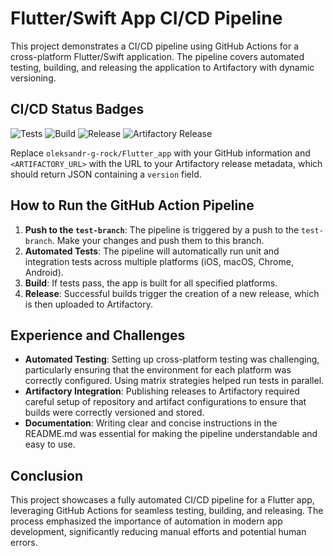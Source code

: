 # Flutter/Swift App CI/CD Pipeline

This project demonstrates a CI/CD pipeline using GitHub Actions for a cross-platform Flutter/Swift application. The pipeline covers automated testing, building, and releasing the application to Artifactory with dynamic versioning.

## CI/CD Status Badges

![Tests](https://github.com/oleksandr-g-rock/Flutter_app/workflows/test/badge.svg?branch=test-branch)
![Build](https://github.com/oleksandr-g-rock/Flutter_app/workflows/build/badge.svg?branch=test-branch)
![Release](https://github.com/oleksandr-g-rock/Flutter_app/workflows/release/badge.svg?branch=test-branch)
![Artifactory Release](https://img.shields.io/badge/dynamic/json?url=<ARTIFACTORY_URL>&label=release&query=$.version&color=blue)

Replace `oleksandr-g-rock/Flutter_app` with your GitHub information and `<ARTIFACTORY_URL>` with the URL to your Artifactory release metadata, which should return JSON containing a `version` field.

## How to Run the GitHub Action Pipeline

1. **Push to the `test-branch`**: The pipeline is triggered by a push to the `test-branch`. Make your changes and push them to this branch.
2. **Automated Tests**: The pipeline will automatically run unit and integration tests across multiple platforms (iOS, macOS, Chrome, Android).
3. **Build**: If tests pass, the app is built for all specified platforms.
4. **Release**: Successful builds trigger the creation of a new release, which is then uploaded to Artifactory.

## Experience and Challenges

- **Automated Testing**: Setting up cross-platform testing was challenging, particularly ensuring that the environment for each platform was correctly configured. Using matrix strategies helped run tests in parallel.
- **Artifactory Integration**: Publishing releases to Artifactory required careful setup of repository and artifact configurations to ensure that builds were correctly versioned and stored.
- **Documentation**: Writing clear and concise instructions in the README.md was essential for making the pipeline understandable and easy to use.

## Conclusion

This project showcases a fully automated CI/CD pipeline for a Flutter app, leveraging GitHub Actions for seamless testing, building, and releasing. The process emphasized the importance of automation in modern app development, significantly reducing manual efforts and potential human errors.


